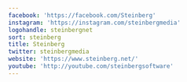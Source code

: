 ```yaml
---
facebook: 'https://facebook.com/Steinberg'
instagram: 'https://instagram.com/steinbergmedia'
logohandle: steinbergnet
sort: steinberg
title: Steinberg
twitter: steinbergmedia
website: 'https://www.steinberg.net/'
youtube: 'http://youtube.com/steinbergsoftware'
---
```

